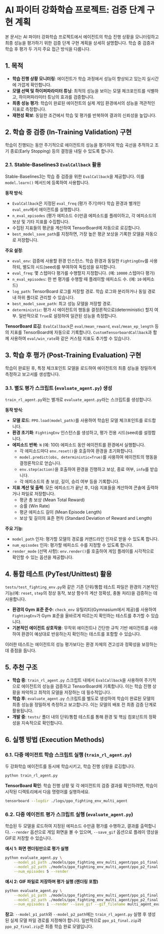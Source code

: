 # AI 파이터 강화학습 프로젝트: 검증 단계 구현 계획

본 문서는 AI 파이터 강화학습 프로젝트에서 에이전트의 학습 진행 상황을 모니터링하고 최종 성능을 평가하기 위한 검증 단계 구현 계획을 상세히 설명합니다. 학습 중 검증과 학습 후 평가 두 가지 주요 접근 방식을 다룹니다.

## 1. 목적

*   **학습 진행 상황 모니터링**: 에이전트가 학습 과정에서 성능이 향상되고 있는지 실시간에 가깝게 확인합니다.
*   **모델 선택 및 하이퍼파라미터 튜닝**: 최적의 성능을 보이는 모델 체크포인트를 식별하고, 하이퍼파라미터 튜닝의 효과를 검증합니다.
*   **최종 성능 평가**: 학습이 완료된 에이전트의 실제 게임 환경에서의 성능을 객관적인 지표로 측정합니다.
*   **재현성 확보**: 동일한 조건에서 학습 및 평가를 반복하여 결과의 신뢰성을 높입니다.

## 2. 학습 중 검증 (In-Training Validation) 구현

학습이 진행되는 동안 주기적으로 에이전트의 성능을 평가하여 학습 곡선을 추적하고 조기 종료(Early Stopping) 등의 결정을 내릴 수 있도록 합니다.

### 2.1. Stable-Baselines3 `EvalCallback` 활용

Stable-Baselines3는 학습 중 검증을 위한 `EvalCallback`을 제공합니다. 이를 `model.learn()` 메서드에 등록하여 사용합니다.

**동작 방식**:
*   `EvalCallback`은 지정된 `eval_freq` (평가 주기)마다 학습 환경과 별개인 `eval_env`에서 에이전트를 실행합니다.
*   `n_eval_episodes` (평가 에피소드 수)만큼 에피소드를 플레이하고, 각 에피소드의 보상 및 기타 지표를 수집합니다.
*   수집된 지표들의 평균을 계산하여 TensorBoard에 자동으로 로깅합니다.
*   `best_model_save_path`를 지정하면, 가장 높은 평균 보상을 기록한 모델을 자동으로 저장합니다.

**주요 설정**:
*   `eval_env`: 검증에 사용할 환경 인스턴스. 학습 환경과 동일한 `FightingEnv`를 사용하되, 별도의 시드(seed)를 부여하여 독립성을 유지합니다.
*   `eval_freq`: 몇 스텝마다 평가를 수행할지 지정합니다. (예: `10000` 스텝마다 평가)
*   `n_eval_episodes`: 한 번 평가를 수행할 때 플레이할 에피소드 수. (예: `10` 에피소드)
*   `log_path`: TensorBoard 로그를 저장할 경로. 학습 로그와 분리하거나 동일 경로 내 하위 폴더로 관리할 수 있습니다.
*   `best_model_save_path`: 최고 성능 모델을 저장할 경로.
*   `deterministic`: 평가 시 에이전트의 행동을 결정론적으로(deterministic) 할지 여부. 일반적으로 `True`로 설정하여 일관된 성능을 측정합니다.

**TensorBoard 로깅**: `EvalCallback`은 `eval/mean_reward`, `eval/mean_ep_length` 등의 지표를 TensorBoard에 자동으로 기록합니다. `CustomTensorboardCallback`과 함께 사용하여 `eval/win_rate`와 같은 커스텀 지표도 추가할 수 있습니다.

## 3. 학습 후 평가 (Post-Training Evaluation) 구현

학습이 완료된 후, 특정 체크포인트 모델을 로드하여 에이전트의 최종 성능을 정밀하게 측정하고 보고서를 생성합니다.

### 3.1. 별도 평가 스크립트 (`evaluate_agent.py`) 생성

`train_rl_agent.py`와는 별개로 `evaluate_agent.py`라는 스크립트를 생성합니다.

**동작 방식**:
*   **모델 로드**: `PPO.load(model_path)`를 사용하여 학습된 모델 체크포인트를 로드합니다.
*   **환경 초기화**: `FightingEnv` 인스턴스를 생성하고, 평가 전용 시드(seed)를 설정합니다.
*   **에피소드 반복**: `N` (예: 100) 에피소드 동안 에이전트를 환경에서 실행합니다.
    *   각 에피소드마다 `env.reset()`을 호출하여 환경을 초기화합니다.
    *   `model.predict(obs, deterministic=True)`를 사용하여 에이전트의 행동을 결정론적으로 얻습니다.
    *   `env.step(action)`을 호출하여 환경을 진행하고 보상, 종료 여부, `info`를 받습니다.
    *   각 에피소드의 총 보상, 길이, 승리 여부 등을 기록합니다.
*   **지표 계산 및 출력**: 모든 에피소드가 끝난 후, 다음 지표들을 계산하여 콘솔에 출력하거나 파일로 저장합니다.
    *   평균 총 보상 (Mean Total Reward)
    *   승률 (Win Rate)
    *   평균 에피소드 길이 (Mean Episode Length)
    *   보상 및 길이의 표준 편차 (Standard Deviation of Reward and Length)

**주요 기능**:
*   `model_path` 인자: 평가할 모델의 경로를 커맨드라인 인자로 받을 수 있도록 합니다.
*   `num_episodes` 인자: 평가할 에피소드 수를 지정할 수 있도록 합니다.
*   `render_mode` (선택 사항): `env.render()`를 호출하여 게임 플레이를 시각적으로 확인할 수 있는 옵션을 제공합니다.

## 4. 통합 테스트 (PyTest/Unittest) 활용

`tests/test_fighting_env.py`와 같은 기존 단위/통합 테스트 파일은 환경의 기본적인 기능(예: `reset`, `step`의 정상 동작, 보상 함수의 계산 정확성, 충돌 처리)을 검증하는 데 사용합니다.

*   **환경의 Gym 표준 준수**: `check_env` 유틸리티(Gymnasium에서 제공)를 사용하여 `FightingEnv`가 Gym 표준을 올바르게 따르는지 확인하는 테스트를 추가할 수 있습니다.
*   **기본적인 에이전트 상호작용**: 무작위 에이전트나 간단한 규칙 기반 에이전트를 사용하여 환경이 예상대로 반응하는지 확인하는 테스트를 포함할 수 있습니다.

이러한 테스트는 에이전트의 성능 평가보다는 환경 자체의 견고성과 정확성을 보장하는 데 중점을 둡니다.

## 5. 추천 구조

*   **학습 중**: `train_rl_agent.py` 스크립트 내에서 `EvalCallback`을 사용하여 주기적으로 에이전트의 성능을 검증하고 TensorBoard에 기록합니다. 이는 학습 진행 상황을 파악하고 최적의 모델을 저장하는 데 필수적입니다.
*   **학습 후**: `evaluate_agent.py` 스크립트를 별도로 생성하여 학습이 완료된 모델의 최종 성능을 정밀하게 측정하고 보고합니다. 이는 모델의 배포 전 최종 검증 단계로 활용됩니다.
*   **개발 중**: `tests/` 폴더 내의 단위/통합 테스트를 통해 환경 및 핵심 컴포넌트의 정확성을 지속적으로 확인합니다.

## 6. 실행 방법 (Execution Methods)

### 6.1. 다중 에이전트 학습 스크립트 실행 (`train_rl_agent.py`)

두 강화학습 에이전트를 동시에 학습시키고, 학습 진행 상황을 로깅합니다.

```bash
python train_rl_agent.py
```

**TensorBoard 확인**: 학습 진행 상황 및 각 에이전트의 검증 결과를 확인하려면, 학습이 시작된 디렉토리에서 다음 명령어를 실행하세요.

```bash
tensorboard --logdir ./logs/ppo_fighting_env_multi_agent
```

### 6.2. 다중 에이전트 평가 스크립트 실행 (`evaluate_agent.py`)

학습된 두 모델을 로드하여 지정된 에피소드 수만큼 평가를 수행하고, 결과를 출력합니다. `--render` 옵션으로 게임 화면을 볼 수 있으며, `--save_gif` 옵션으로 플레이 영상을 GIF로 저장할 수 있습니다.

**예시 1: 화면 렌더링만으로 평가 실행**

```bash
python evaluate_agent.py \
    --model_p1_path ./models/ppo_fighting_env_multi_agent/ppo_p1_final.zip \
    --model_p2_path ./models/ppo_fighting_env_multi_agent/ppo_p2_final.zip \
    --num_episodes 5 --render
```

**예시 2: GIF 파일로 저장하며 평가 실행 (렌더링 포함)**

```bash
python evaluate_agent.py \
    --model_p1_path ./models/ppo_fighting_env_multi_agent/ppo_p1_final.zip \
    --model_p2_path ./models/ppo_fighting_env_multi_agent/ppo_p2_final.zip \
    --num_episodes 1 --render --save_gif --gif_filename multi_agent_evaluation.gif
```

**참고**: `--model_p1_path`와 `--model_p2_path`에는 `train_rl_agent.py` 실행 후 생성된 실제 모델 파일 경로를 지정해야 합니다. 일반적으로 `ppo_p1_final.zip`과 `ppo_p2_final.zip`은 최종 학습 완료 모델입니다.